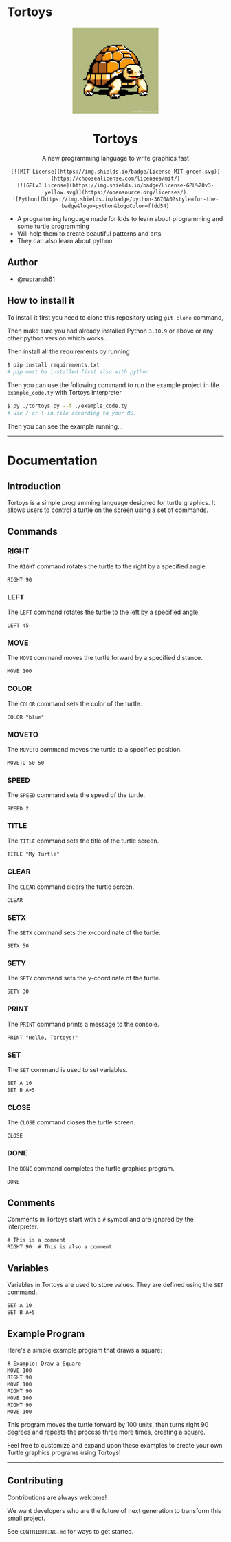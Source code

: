 # Tortoys
<div align="center">
    <img src="./logo.jpg" alt="logo" width="200"/>
    <h1>Tortoys</h1>
    <p>A new programming language to write graphics fast</p>

    [![MIT License](https://img.shields.io/badge/License-MIT-green.svg)](https://choosealicense.com/licenses/mit/)
    [![GPLv3 License](https://img.shields.io/badge/License-GPL%20v3-yellow.svg)](https://opensource.org/licenses/)
    ![Python](https://img.shields.io/badge/python-3670A0?style=for-the-badge&logo=python&logoColor=ffdd54)

</div>

 - A programming language made for kids to learn about programming and some turtle programming
 - Will help them to create beautiful patterns and arts
 - They can also learn about python 


##  Author

-  [@rudransh61](https://www.github.com/rudransh61)


## How to install it

To install it first you need to clone this repository using `git clone` command,

Then make sure you had already installed Python `3.10.9` or above or any other python version which works .

Then install all the requirements by running 
```bash 
$ pip install requirements.txt 
# pip must be installed first also with python
```

Then you can use the following command to run the example project in file  `example_code.ty` with Tortoys interpreter
```bash
$ py ./tortoys.py --f ./example_code.ty
# use / or \ in file according to your OS.
```

Then you can see the example running...

___

# Documentation

## Introduction

Tortoys is a simple programming language designed for turtle graphics. It allows users to control a turtle on the screen using a set of commands.

## Commands

### RIGHT

The `RIGHT` command rotates the turtle to the right by a specified angle.

```tortoys
RIGHT 90
```

### LEFT

The `LEFT` command rotates the turtle to the left by a specified angle.

```tortoys
LEFT 45
```

### MOVE

The `MOVE` command moves the turtle forward by a specified distance.

```tortoys
MOVE 100
```

### COLOR

The `COLOR` command sets the color of the turtle.

```tortoys
COLOR "blue"
```

### MOVETO

The `MOVETO` command moves the turtle to a specified position.

```tortoys
MOVETO 50 50
```

### SPEED

The `SPEED` command sets the speed of the turtle.

```tortoys
SPEED 2
```

### TITLE

The `TITLE` command sets the title of the turtle screen.

```tortoys
TITLE "My Turtle"
```

### CLEAR

The `CLEAR` command clears the turtle screen.

```tortoys
CLEAR
```

### SETX

The `SETX` command sets the x-coordinate of the turtle.

```tortoys
SETX 50
```

### SETY

The `SETY` command sets the y-coordinate of the turtle.

```tortoys
SETY 30
```

### PRINT

The `PRINT` command prints a message to the console.

```tortoys
PRINT "Hello, Tortoys!"
```

### SET

The `SET` command is used to set variables.

```tortoys
SET A 10
SET B A+5
```

### CLOSE

The `CLOSE` command closes the turtle screen.

```tortoys
CLOSE
```

### DONE

The `DONE` command completes the turtle graphics program.

```tortoys
DONE
```

## Comments

Comments in Tortoys start with a `#` symbol and are ignored by the interpreter.

```tortoys
# This is a comment
RIGHT 90  # This is also a comment
```

## Variables

Variables in Tortoys are used to store values. They are defined using the `SET` command.

```tortoys
SET A 10
SET B A+5
```

## Example Program

Here's a simple example program that draws a square:

```tortoys
# Example: Draw a Square
MOVE 100
RIGHT 90
MOVE 100
RIGHT 90
MOVE 100
RIGHT 90
MOVE 100
```

This program moves the turtle forward by 100 units, then turns right 90 degrees and repeats the process three more times, creating a square.

Feel free to customize and expand upon these examples to create your own Turtle graphics programs using Tortoys!

___




##  Contributing

  

Contributions are always welcome!

We want developers who are the future of next generation to transform this small project.

  

See `CONTRIBUTING.md` for ways to get started.